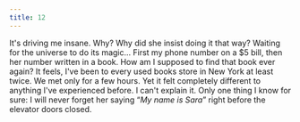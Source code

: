 ```yaml
---
title: 12
---
```


It's driving me insane.
Why?
Why did she insist doing it that way?
Waiting for the universe to do its magic&hellip;
First my phone number on a $5 bill, then her number written in a book.
How am I supposed to find that book ever again?
It feels, I've been to every used books store in New York at least twice.
We met only for a few hours.
Yet it felt completely different to anything I've experienced before.
I can't explain it.
Only one thing I know for sure:
I will never forget her saying &ldquo;_My name is Sara_&rdquo; right before the elevator doors closed.

